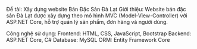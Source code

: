 Đề tài: Xây dựng website Bán Đặc Sản Đà Lạt 
Giới thiệu: Website bán đặc sản Đà Lạt được xây dựng theo mô hình MVC (Model-View-Controller) với ASP.NET Core, hỗ trợ quản lý sản phẩm, đơn hàng và người dùng.

Công nghệ sử dụng: 
Frontend: HTML, CSS, JavaScript, Bootstrap 
Backend: ASP.NET Core, C# 
Database: MySQL 
ORM: Entity Framework Core
